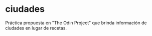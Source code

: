 # ciudades
Práctica propuesta en "The Odin Project" que brinda información de ciudades en lugar de recetas.
